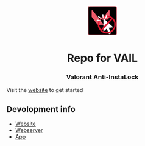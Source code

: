 <div align="center">
    <br />
    <img src="assets/logo.svg" width="80"/>
    <h1>Repo for VAIL</h1>
    <h3>Valorant Anti-InstaLock</h3>
</div>

Visit the [website](http://95.154.228.111/) to get started

## Devolopment info
- [Website](https://github.com/SuppliedOrange/VAIL/blob/main/website/README.md)
- [Webserver](https://github.com/SuppliedOrange/VAIL/blob/main/webserver/README.md)
- [App](https://github.com/SuppliedOrange/VAIL/blob/main/pregame_checker/README.md)
